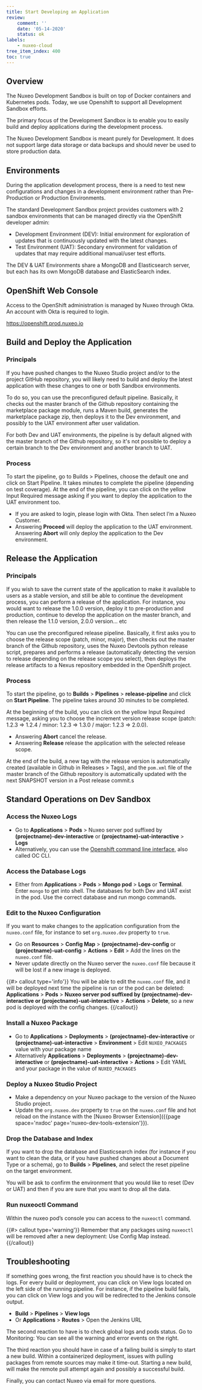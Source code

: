 ```yaml
---
title: Start Developing an Application
review:
    comment: ''
    date: '05-14-2020'
    status: ok
labels:
    - nuxeo-cloud
tree_item_index: 400
toc: true
---
```


## Overview

The Nuxeo Development Sandbox is built on top of Docker containers and Kubernetes pods. Today, we use Openshift to support all Development Sandbox efforts.

The primary focus of the Development Sandbox is to enable you to easily build and deploy applications during the development process.

The Nuxeo Development Sandbox is meant purely for Development. It does not support large data storage or data backups and should never be used to store production data.

## Environments

During the application development process, there is a need to test new configurations and changes in a development environment rather than Pre-Production or Production Environments.

The standard Development Sandbox project provides customers with 2 sandbox environments that can be managed directly via the OpenShift developer admin:

- Development Environment (DEV): Initial environment for exploration of updates that is continuously updated with the latest changes.
- Test Environment (UAT): Secondary environment for validation of updates that may require additional manual/user test efforts.

The DEV & UAT Environments share a MongoDB and Elasticsearch server, but each has its own MongoDB database and ElasticSearch index.

## OpenShift Web Console

Access to the OpenShift administration is managed by Nuxeo through Okta. An account with Okta is required to login.

https://openshift.prod.nuxeo.io

## Build and Deploy the Application

### Principals

If you have pushed changes to the ​Nuxeo Studio project and/or to the project GitHub repository​, you will likely need to build and deploy the latest application with these changes to one or both Sandbox environments.

To do so, you can use the preconfigured default pipeline. Basically, it checks out the master branch of the Github repository containing the marketplace package module, runs a Maven build, generates the marketplace package zip, then deploys it to the Dev environment, and possibly to the UAT environment after user validation.

For both Dev and UAT environments, the pipeline is by default aligned with the master branch of the Github repository, so it's not possible to deploy a certain branch to the Dev environment and another branch to UAT.

### Process

To start the pipeline, go to Builds > Pipelines, choose the default one and click on Start Pipeline.
It takes minutes to complete the pipeline (depending on test coverage). At the end of the pipeline, you can click on the yellow Input Required message asking if you want to deploy the application to the UAT environment too.

- If you are asked to login, please login with Okta. Then select I’m a Nuxeo Customer.
- Answering **Proceed** will deploy the application to the UAT environment. </br>
  Answering **Abort**  will only deploy the application to the Dev environment.

## Release the Application

### Principals

If you wish to save the current state of the application to make it available to users as a stable version, and still be able to continue the development process, you can perform a release of the application. For instance, you would want to release the 1.0.0 version, deploy it to pre-production and production, continue to develop the application on the master branch, and then release the 1.1.0 version, 2.0.0 version... etc

You can use the preconfigured release pipeline. Basically, it first asks you to choose the release scope (patch, minor, major), then checks out the master branch of the Github repository, uses the Nuxeo Devtools python release script, prepares and performs a release (automatically detecting the version to release depending on the release scope you select), then deploys the release artifacts to a Nexus repository embedded in the OpenShift project.

### Process

To start the pipeline, go to **​Builds** > **Pipelines** > **release-pipeline** and click on **Start Pipeline**. The pipeline takes around 30 minutes to be completed.

At the beginning of the build, you can click on the yellow Input Required message, asking you to choose the increment version release scope (patch: 1.2.3 => 1.2.4 / minor: 1.2.3 => 1.3.0 / major: 1.2.3 => 2.0.0).

- Answering **Abort** cancel the release.
- Answering **Release** release the application with the selected release scope.

At the end of the build, a new tag with the release version is automatically created (available in Github in Releases > Tags​), and the `pom.xml` file of the master branch of the Github repository is automatically updated with the next SNAPSHOT version in a Post release commit.s

## Standard Operations on Dev Sandbox

### Access the Nuxeo Logs

- Go to **Applications** > **Pods** > Nuxeo server pod suffixed by **(projectname)-dev-interactive** or **(projectname)-uat-interactive** > **Logs**
- Alternatively, you can use the [Openshift command line interface](https://docs.openshift.com/container-platform/4.5/cli_reference/openshift_cli/getting-started-cli.html), also called OC CLI.

### Access the Database Logs

- Either from **Applications** > **Pods** > **Mongo pod** > **Logs** or **Terminal**. Enter `mongo` to get into shell. The databases for both Dev and UAT exist in the pod. Use the correct database and run mongo commands.

### Edit to the Nuxeo Configuration

If you want to make changes to the application configuration from the ​`nuxeo.conf` file, for instance to set `org.nuxeo.dev` property to `true`.

- Go on **Resources** > **Config Map** >  **(projectname)-dev-config** or **(projectname)-uat-config** > **Actions** > **Edit** > Add the lines on the `nuxeo.conf` file.
-  Never update directly on the Nuxeo server the `nuxeo.conf` file because it will be lost if a new image is deployed.

{{#> callout type='info'}}
You will be able to edit the `nuxeo.conf` file, and it will be deployed next time the pipeline is run or the pod can be deleted: **Applications** > **Pods** > **Nuxeo server pod suffixed by (projectname)-dev-interactive or  (projectname)-uat-interactive** > **Actions** > **Delete**, so a new pod is deployed with the config changes.
{{/callout}}

### Install a Nuxeo Package

- Go to **Applications** > **Deployments** > **(projectname)-dev-interactive** or **(projectname)-uat-interactive**  > **Environment** > Edit `NUXEO_PACKAGES` value with your package name
- Alternatively **Applications** > **Deployments** > **(projectname)-dev-interactive** or **(projectname)-uat-interactive**  > **Actions** > Edit YAML and your package in the value of `NUXEO_PACKAGES`

### Deploy a Nuxeo Studio Project

- Make a dependency on your Nuxeo package to the version of the Nuxeo Studio project.
- Update the `org.nuxeo.dev` property to `true` on the `nuxeo.conf` file and hot reload on the instance with the [Nuxeo Browser Extension]({{page space='nxdoc' page='nuxeo-dev-tools-extension'}}).

### Drop the Database and Index

If you want to drop the database and Elasticsearch index (for instance if you want to clean the data, or if you have pushed changes about a Document Type or a schema), go to **​Builds** > **Pipelines**, and select the reset pipeline on the target environment.

You will be ask to confirm the environment that you would like to reset (Dev or UAT) and then if you are sure that you want to drop all the data.

### Run nuxeoctl Command

Within the nuxeo pod’s console you can access to the `nuxeoctl` command.

{{#> callout type='warning'}}
Remember that any packages using `nuxeoctl` will  be removed  after  a new deployment: Use Config Map instead.
{{/callout}}

## Troubleshooting

If something goes wrong, the first reaction you should have is to check the logs. For every build or deployment, you can click on View logs located on the left side of the running pipeline. For instance, if the pipeline build fails, you can click on View logs and you will be redirected to the Jenkins console output.

- **Build** > **Pipelines** > **View logs**
- Or **Applications** > **Routes** > Open the Jenkins URL

The second reaction to have is to check global logs and pods status.
Go to Monitoring​: You can see all the warning and error events on the right.

The third reaction you should have in case of a failing build is simply to start a new build. Within a containerized deployment, issues with pulling packages from remote sources may make it time-out. Starting a new build, will make the remote pull attempt again and possibly a successful build.

Finally, you can contact Nuxeo via email for more questions.

